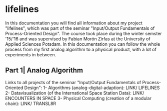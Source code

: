 # lifelines
In this documentation you will find all information about my project "lifelines", which was part of the seminar "Input/Output Fundamentals of Process-Oriented Design". The course took place during the winter semster '15/'16 and was supervised by Fabian Morón Zirfas at the University of Applied Sciences Potsdam. 
In this documentation you can follow the whole process from my first analog algorithm to a physical product, with a lot of experiments in between.

Part 1| Analog Algorithm
----------

























Links to all projects of the seminar "Input/Output Fundamentals of Process-Oriented Design":
1- Algorithms (analog-digital-adaption): LINK/ LIFELINES
2- Datavisualization (of the International Space Station Data): LINK/ ENCOUNTERS IN SPACE
3- Physical Computing (creation of a modular chain): LINK/ TRANSL8R




